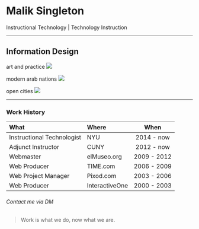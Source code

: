 # Malik Singleton
Instructional Technology | Technology Instruction

---

## Information Design

art and practice
![](https://i.imgur.com/SUcoXxQ.jpg)

modern arab nations
![](https://i.imgur.com/G1rFLNF.jpg)

open cities
![](https://i.imgur.com/sNyFRS9.jpg)

---

### Work History

|What|Where|When|
|:--|:--|:--:|
|Instructional Technologist|NYU|2014 - now|
|Adjunct Instructor|CUNY|2012 - now|
|Webmaster|elMuseo.org|2009 - 2012|
|Web Producer|TIME.com|2006 - 2009|
|Web Project Manager|Pixod.com|2003 - 2006|
|Web Producer|InteractiveOne|2000 - 2003|

###### Contact me via DM

>Work is what we do, now what we are.

